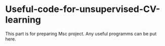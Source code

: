 # Useful-code-for-unsupervised-CV-learning

This part is for preparing Msc project. Any useful programms can be put here.

